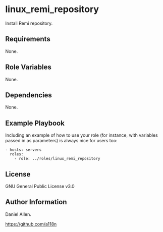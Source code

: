 linux_remi_repository
=========

Install Remi repository.

Requirements
------------

None.

Role Variables
--------------

None.

Dependencies
------------

None.

Example Playbook
----------------

Including an example of how to use your role (for instance, with variables passed in as parameters) is always nice for users too:

    - hosts: servers
      roles:
        - role: ../roles/linux_remi_repository

License
-------

GNU General Public License v3.0

Author Information
------------------

Daniel Allen.

https://github.com/a118n
